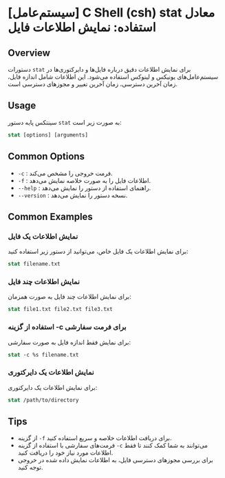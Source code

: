 # [سیستم‌عامل] C Shell (csh) stat معادل استفاده: نمایش اطلاعات فایل

## Overview
دستورات `stat` برای نمایش اطلاعات دقیق درباره فایل‌ها و دایرکتوری‌ها در سیستم‌عامل‌های یونیکس و لینوکس استفاده می‌شود. این اطلاعات شامل اندازه فایل، زمان آخرین دسترسی، زمان آخرین تغییر و مجوزهای دسترسی است.

## Usage
سینتکس پایه دستور `stat` به صورت زیر است:

```csh
stat [options] [arguments]
```

## Common Options
- `-c` : فرمت خروجی را مشخص می‌کند.
- `-f` : اطلاعات فایل را به صورت خلاصه نمایش می‌دهد.
- `--help` : راهنمای استفاده از دستور را نمایش می‌دهد.
- `--version` : نسخه دستور را نمایش می‌دهد.

## Common Examples
### نمایش اطلاعات یک فایل
برای نمایش اطلاعات یک فایل خاص، می‌توانید از دستور زیر استفاده کنید:

```csh
stat filename.txt
```

### نمایش اطلاعات چند فایل
برای نمایش اطلاعات چند فایل به صورت همزمان:

```csh
stat file1.txt file2.txt file3.txt
```

### استفاده از گزینه -c برای فرمت سفارشی
برای نمایش فقط اندازه فایل به صورت سفارشی:

```csh
stat -c %s filename.txt
```

### نمایش اطلاعات یک دایرکتوری
برای نمایش اطلاعات یک دایرکتوری:

```csh
stat /path/to/directory
```

## Tips
- از گزینه `-f` برای دریافت اطلاعات خلاصه و سریع استفاده کنید.
- فرمت‌های سفارشی با استفاده از گزینه `-c` می‌توانند به شما کمک کنند تا فقط اطلاعات مورد نیاز خود را دریافت کنید.
- برای بررسی مجوزهای دسترسی فایل، به اطلاعات نمایش داده شده در خروجی توجه کنید.